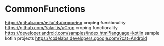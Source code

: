# CommonFunctions
https://github.com/mike14u/croperino croping functionality
https://github.com/Yalantis/uCrop croping functionality
https://developer.android.com/samples/index.html?language=kotlin sample kotlin projects
https://codelabs.developers.google.com/?cat=Android
